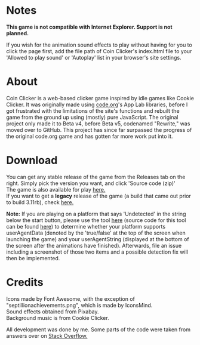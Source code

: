 # Notes
**This game is not compatible with Internet Explorer. Support is not planned.**  

If you wish for the animation sound effects to play without having for you to click the page first, add the file path of Coin Clicker's index.html file to your 'Allowed to play sound' or 'Autoplay' list in your browser's site settings.
  
# About
Coin Clicker is a web-based clicker game inspired by idle games like Cookie Clicker. It was originally made using [code.org](https://code.org)'s App Lab libraries, before I got frustrated with the limitations of the site's functions and rebuilt the game from the ground up using (mostly) pure JavaScript. The original project only made it to Beta v4, before Beta v5, codenamed "Rewrite," was moved over to GitHub. This project has since far surpassed the progress of the original code.org game and has gotten far more work put into it.  

# Download
You can get any stable release of the game from the Releases tab on the right. Simply pick the version you want, and click 'Source code (zip)'  
The game is also available for play [here.](https://coin-clicker.surge.sh)  
If you want to get a **legacy** release of the game (a build that came out prior to build 3.11rb), check [here.](https://github.com/Xatra1/coin-clicker-archive)  
  
**Note:** If you are playing on a platform that says 'Undetected' in the string below the start button, please use the tool [here](https://coincompatdbgr.surge.sh) (source code for this tool can be found [here](https://github.com/Xatra1/coin-clicker-compatibility-debugger)) to determine whether your platform supports userAgentData (denoted by the 'true/false' at the top of the screen when launching the game) and your userAgentString (displayed at the bottom of the screen after the animations have finished). Afterwards, file an issue including a screenshot of those two items and a possible detection fix will then be implemented.
  
# Credits
Icons made by Font Awesome, with the exception of "septillionachievements.png", which is made by IconsMind.  
Sound effects obtained from Pixabay.  
Background music is from Cookie Clicker.    
  
All development was done by me. Some parts of the code were taken from answers over on [Stack Overflow.](https://stackoverflow.com)
